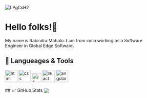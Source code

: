 <!--
**Rabindramanohar/rabindramanohar** is a ✨ _special_ ✨ repository because its `README.md` (this file) appears on your GitHub profile.

Here are some ideas to get you started:

- 🔭 I’m currently working on ...
- 🌱 I’m currently learning ...
- 👯 I’m looking to collaborate on ...
- 🤔 I’m looking for help with ...
- 💬 Ask me about ...
- 📫 How to reach me: ...
- 😄 Pronouns: ...
- ⚡ Fun fact: ...
-->
![LPgCsH2](https://user-images.githubusercontent.com/16033280/142181300-4ba03420-75f0-47b4-ac0c-e6770342dd5d.jpeg)

# Hello folks!👋

My name is Rabindra Mahato. I am from india working as a Software Engineer in Global Edge Software.
## 🔧 Langueages & Tools
<p align='left'>
  <img src="https://upload.wikimedia.org/wikipedia/commons/thumb/6/61/HTML5_logo_and_wordmark.svg/2048px-HTML5_logo_and_wordmark.svg.png" alt="html" width="40" height="40">
  <img src='https://upload.wikimedia.org/wikipedia/commons/thumb/d/d5/CSS3_logo_and_wordmark.svg/1200px-CSS3_logo_and_wordmark.svg.png' alt="css" width="40" height="40">
  <img src='https://upload.wikimedia.org/wikipedia/commons/6/6a/JavaScript-logo.png' height='30' width='auto' alt="js">
   <img src="https://upload.wikimedia.org/wikipedia/commons/thumb/a/a7/React-icon.svg/1280px-React-icon.svg.png" alt="react" width="auto" height="40"/>
   <img src="https://angular.io/assets/images/logos/angular/angular.svg" alt="angular" width="40" height="40"/>
</p>
## &#x1f4c8; GitHub Stats
<a href="https://github.com/Rabindramanohar/rabindramanohar">
  <img align="center" src="https://github-readme-stats.vercel.app/api/top-langs/?username=Rabindramanohar&title_color=ffffff&text_color=c9cacc&icon_color=2bbc8a&bg_color=1d1f21&langs_count=3" />
</a>
